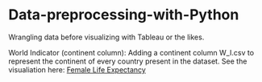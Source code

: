 # Data-preprocessing-with-Python
Wrangling data before visualizing with Tableau or the likes. 

World Indicator (continent column): Adding a continent column W_I.csv to represent the continent of every country present in the dataset.
See the visualiation here: [Female Life Expectancy](https://public.tableau.com/profile/alex.ricard.hansen#!/vizhome/FemaleLifeExpectancyover30years/Dashboard1)
